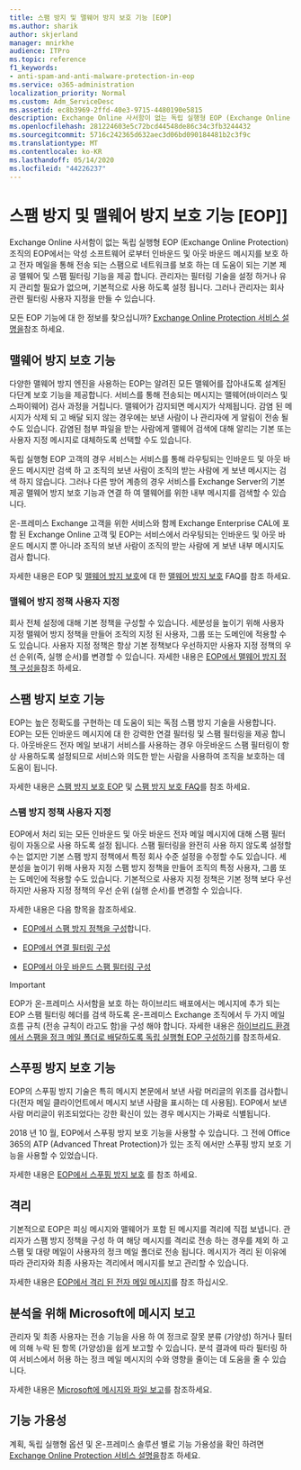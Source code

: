 ```yaml
---
title: 스팸 방지 및 맬웨어 방지 보호 기능 [EOP]
ms.author: sharik
author: skjerland
manager: mnirkhe
audience: ITPro
ms.topic: reference
f1_keywords:
- anti-spam-and-anti-malware-protection-in-eop
ms.service: o365-administration
localization_priority: Normal
ms.custom: Adm_ServiceDesc
ms.assetid: ec8b3969-2ffd-40e3-9715-4480190e5815
description: Exchange Online 사서함이 없는 독립 실행형 EOP (Exchange Online Protection) 조직에서 사용할 수 있는 스팸 방지 및 맬웨어 방지 보호 기능에 대해 알아봅니다.
ms.openlocfilehash: 281224603e5c72bcd44548de86c34c3fb3244432
ms.sourcegitcommit: 5716c242365d632aec3d06bd090184481b2c3f9c
ms.translationtype: MT
ms.contentlocale: ko-KR
ms.lasthandoff: 05/14/2020
ms.locfileid: "44226237"
---
```

# <a name="anti-spam-and-anti-malware-protectioneop"></a>스팸 방지 및 맬웨어 방지 보호 기능 [EOP]]

Exchange Online 사서함이 없는 독립 실행형 EOP (Exchange Online Protection) 조직의 EOP에서는 악성 소프트웨어 로부터 인바운드 및 아웃 바운드 메시지를 보호 하 고 전자 메일을 통해 전송 되는 스팸으로 네트워크를 보호 하는 데 도움이 되는 기본 제공 맬웨어 및 스팸 필터링 기능을 제공 합니다. 관리자는 필터링 기술을 설정 하거나 유지 관리할 필요가 없으며, 기본적으로 사용 하도록 설정 됩니다. 그러나 관리자는 회사 관련 필터링 사용자 지정을 만들 수 있습니다.

모든 EOP 기능에 대 한 정보를 찾으십니까? [Exchange Online Protection 서비스 설명을](exchange-online-protection-service-description.md)참조 하세요.

## <a name="anti-malware-protection"></a>맬웨어 방지 보호 기능

다양한 맬웨어 방지 엔진을 사용하는 EOP는 알려진 모든 맬웨어를 잡아내도록 설계된 다단계 보호 기능을 제공합니다. 서비스를 통해 전송되는 메시지는 맬웨어(바이러스 및 스파이웨어) 검사 과정을 거칩니다. 맬웨어가 감지되면 메시지가 삭제됩니다. 감염 된 메시지가 삭제 되 고 배달 되지 않는 경우에는 보낸 사람이 나 관리자에 게 알림이 전송 될 수도 있습니다. 감염된 첨부 파일을 받는 사람에게 맬웨어 검색에 대해 알리는 기본 또는 사용자 지정 메시지로 대체하도록 선택할 수도 있습니다.

독립 실행형 EOP 고객의 경우 서비스는 서비스를 통해 라우팅되는 인바운드 및 아웃 바운드 메시지만 검색 하 고 조직의 보낸 사람이 조직의 받는 사람에 게 보낸 메시지는 검색 하지 않습니다. 그러나 다른 방어 계층의 경우 서비스를 Exchange Server의 기본 제공 맬웨어 방지 보호 기능과 연결 하 여 맬웨어를 위한 내부 메시지를 검색할 수 있습니다.

온-프레미스 Exchange 고객을 위한 서비스와 함께 Exchange Enterprise CAL에 포함 된 Exchange Online 고객 및 EOP는 서비스에서 라우팅되는 인바운드 및 아웃 바운드 메시지 뿐 아니라 조직의 보낸 사람이 조직의 받는 사람에 게 보낸 내부 메시지도 검사 합니다.

자세한 내용은 EOP 및 [맬웨어 방지 보호](https://docs.microsoft.com/microsoft-365/security/office-365-security/anti-malware-protection-faq-eop)에 대 한 [맬웨어 방지 보호](https://docs.microsoft.com/microsoft-365/security/office-365-security/anti-malware-protection) FAQ를 참조 하세요.

### <a name="customize-anti-malware-policies"></a>맬웨어 방지 정책 사용자 지정

회사 전체 설정에 대해 기본 정책을 구성할 수 있습니다. 세분성을 높이기 위해 사용자 지정 맬웨어 방지 정책을 만들어 조직의 지정 된 사용자, 그룹 또는 도메인에 적용할 수도 있습니다. 사용자 지정 정책은 항상 기본 정책보다 우선하지만 사용자 지정 정책의 우선 순위(즉, 실행 순서)를 변경할 수 있습니다. 자세한 내용은 [EOP에서 맬웨어 방지 정책 구성을](https://docs.microsoft.com/microsoft-365/security/office-365-security/configure-anti-malware-policies)참조 하세요.

## <a name="anti-spam-protection"></a>스팸 방지 보호 기능

EOP는 높은 정확도를 구현하는 데 도움이 되는 독점 스팸 방지 기술을 사용합니다. EOP는 모든 인바운드 메시지에 대 한 강력한 연결 필터링 및 스팸 필터링을 제공 합니다. 아웃바운드 전자 메일 보내기 서비스를 사용하는 경우 아웃바운드 스팸 필터링이 항상 사용하도록 설정되므로 서비스와 의도한 받는 사람을 사용하여 조직을 보호하는 데 도움이 됩니다.

자세한 내용은 [스팸 방지 보호 EOP](https://docs.microsoft.com/microsoft-365/security/office-365-security/anti-spam-protection) 및 [스팸 방지 보호 FAQ](https://docs.microsoft.com/microsoft-365/security/office-365-security/anti-spam-protection-faq)를 참조 하세요.

### <a name="customize-anti-spam-policies"></a>스팸 방지 정책 사용자 지정

EOP에서 처리 되는 모든 인바운드 및 아웃 바운드 전자 메일 메시지에 대해 스팸 필터링이 자동으로 사용 하도록 설정 됩니다. 스팸 필터링을 완전히 사용 하지 않도록 설정할 수는 없지만 기본 스팸 방지 정책에서 특정 회사 수준 설정을 수정할 수도 있습니다. 세분성을 높이기 위해 사용자 지정 스팸 방지 정책을 만들어 조직의 특정 사용자, 그룹 또는 도메인에 적용할 수도 있습니다. 기본적으로 사용자 지정 정책은 기본 정책 보다 우선 하지만 사용자 지정 정책의 우선 순위 (실행 순서)를 변경할 수 있습니다.

자세한 내용은 다음 항목을 참조하세요.

- [EOP에서 스팸 방지 정책을 구성](https://docs.microsoft.com/microsoft-365/security/office-365-security/configure-your-spam-filter-policies)합니다.

- [EOP에서 연결 필터링 구성](https://docs.microsoft.com/microsoft-365/security/office-365-security/configure-the-connection-filter-policy)

- [EOP에서 아웃 바운드 스팸 필터링 구성](https://docs.microsoft.com/microsoft-365/security/office-365-security/configure-the-outbound-spam-policy)

> [!IMPORTANT]
> EOP가 온-프레미스 사서함을 보호 하는 하이브리드 배포에서는 메시지에 추가 되는 EOP 스팸 필터링 헤더를 검색 하도록 온-프레미스 Exchange 조직에서 두 가지 메일 흐름 규칙 (전송 규칙이 라고도 함)을 구성 해야 합니다. 자세한 내용은 [하이브리드 환경에서 스팸을 정크 메일 폴더로 배달하도록 독립 실행형 EOP 구성하기](https://docs.microsoft.com/microsoft-365/security/office-365-security/ensure-that-spam-is-routed-to-each-user-s-junk-email-folder)를 참조하세요.

## <a name="anti-spoofing-protection"></a>스푸핑 방지 보호 기능

EOP의 스푸핑 방지 기술은 특히 메시지 본문에서 보낸 사람 머리글의 위조를 검사합니다(전자 메일 클라이언트에서 메시지 보낸 사람을 표시하는 데 사용됨). EOP에서 보낸 사람 머리글이 위조되었다는 강한 확신이 있는 경우 메시지는 가짜로 식별됩니다.

2018 년 10 월, EOP에서 스푸핑 방지 보호 기능을 사용할 수 있습니다. 그 전에 Office 365의 ATP (Advanced Threat Protection)가 있는 조직 에서만 스푸핑 방지 보호 기능을 사용할 수 있었습니다.

자세한 내용은 [EOP에서 스푸핑 방지 보호](https://docs.microsoft.com/microsoft-365/security/office-365-security/anti-spoofing-protection) 를 참조 하세요.

## <a name="quarantine"></a>격리

기본적으로 EOP은 피싱 메시지와 맬웨어가 포함 된 메시지를 격리에 직접 보냅니다. 관리자가 스팸 방지 정책을 구성 하 여 해당 메시지를 격리로 전송 하는 경우를 제외 하 고 스팸 및 대량 메일이 사용자의 정크 메일 폴더로 전송 됩니다. 메시지가 격리 된 이유에 따라 관리자와 최종 사용자는 격리에서 메시지를 보고 관리할 수 있습니다.

자세한 내용은 [EOP에서 격리 된 전자 메일 메시지](https://docs.microsoft.com/microsoft-365/security/office-365-security/quarantine-email-messages)를 참조 하십시오.

## <a name="report-messages-to-microsoft-for-analysis"></a>분석을 위해 Microsoft에 메시지 보고

관리자 및 최종 사용자는 전송 기능을 사용 하 여 정크로 잘못 분류 (가양성) 하거나 필터에 의해 누락 된 항목 (가양성)을 쉽게 보고할 수 있습니다. 분석 결과에 따라 필터링 하 여 서비스에서 허용 하는 정크 메일 메시지의 수와 영향을 줄이는 데 도움을 줄 수 있습니다.

자세한 내용은 [Microsoft에 메시지와 파일 보고](https://docs.microsoft.com/microsoft-365/security/office-365-security/report-junk-email-messages-to-microsoft)를 참조하세요.

## <a name="feature-availability"></a>기능 가용성

계획, 독립 실행형 옵션 및 온-프레미스 솔루션 별로 기능 가용성을 확인 하려면 [Exchange Online Protection 서비스 설명을](exchange-online-protection-service-description.md)참조 하세요.
